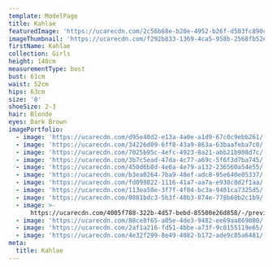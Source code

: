 ```yaml
---
template: ModelPage
title: Kahlae
featuredImage: 'https://ucarecdn.com/2c56b68e-b20e-4952-b26f-d503fc890c62/'
imageThumbnail: 'https://ucarecdn.com/f292b833-1369-4ca5-958b-2568fb52e11c/'
firstName: Kahlae
collection: Girls
height: 140cm
measurementType: bust
bust: 61cm
waist: 52cm
hips: 63cm
size: '8'
shoeSize: 2-3
hair: Blonde
eyes: Dark Brown
imagePortfolio:
  - image: 'https://ucarecdn.com/d95e40d2-e13a-4a0e-a1d9-67c0c9ebb261/'
  - image: 'https://ucarecdn.com/34226d09-6ff8-43a9-863a-63baafeba7c0/'
  - image: 'https://ucarecdn.com/7025b95c-4efc-4923-8a21-abb21b908d7c/'
  - image: 'https://ucarecdn.com/3b7c5ead-47da-4c77-a69c-5f6f3d7ba745/'
  - image: 'https://ucarecdn.com/450d6b8d-4e0a-4e79-a132-236560a54e55/'
  - image: 'https://ucarecdn.com/b3ea0264-7ba9-48ef-adc8-95e640e05337/'
  - image: 'https://ucarecdn.com/fd098822-1116-41a7-aa7a-e938c8d2f1aa/'
  - image: 'https://ucarecdn.com/113ea50e-3f7f-4f04-bc3a-9401ca7325d5/'
  - image: 'https://ucarecdn.com/0881bdc3-5b3f-40b3-874e-778b68b2c1b9/'
  - image: >-
      https://ucarecdn.com/4005f788-322b-4d57-bebd-85500e26d858/-/preview/-/rotate/90/
  - image: 'https://ucarecdn.com/88ce8f65-a05e-4de3-9482-ee69aa869080/'
  - image: 'https://ucarecdn.com/2af1a216-fd51-4bbe-a73f-9c0155119e65/'
  - image: 'https://ucarecdn.com/4e32f299-8e49-4082-b172-ade9c85a6481/'
meta:
  title: Kahlae
---
```


